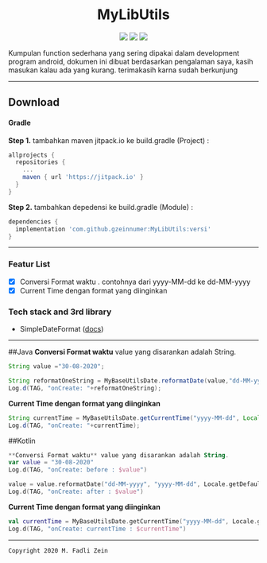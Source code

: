 <h1 align="center">
    MyLibUtils
</h1>

<p align="center">
    <a><img src="https://img.shields.io/badge/Version-0.0.2-brightgreen.svg?style=flat"></a>
    <a><img src="https://img.shields.io/badge/ID-gzeinnumer-blue.svg?style=flat"></a>
    <a href="https://github.com/gzeinnumer"><img src="https://img.shields.io/github/followers/gzeinnumer?label=follow&style=social"></a>
    <p>Kumpulan function sederhana yang sering dipakai dalam development program android, dokumen ini dibuat berdasarkan pengalaman saya, kasih masukan kalau ada yang kurang. terimakasih karna sudah berkunjung</p>
</p>

---

## Download

#### Gradle
**Step 1.** tambahkan maven jitpack.io ke build.gradle (Project) :
```gradle
allprojects {
  repositories {
    ...
    maven { url 'https://jitpack.io' }
  }
}
```

**Step 2.** tambahkan depedensi ke build.gradle (Module) :
```gradle
dependencies {
  implementation 'com.github.gzeinnumer:MyLibUtils:versi'
}
```

---

### Featur List
- [x] Conversi Format waktu . contohnya dari yyyy-MM-dd ke dd-MM-yyyy
- [x] Current Time dengan format yang diinginkan

### Tech stack and 3rd library
- SimpleDateFormat ([docs](https://developer.android.com/reference/java/text/SimpleDateFormat))

--- 

##Java
**Conversi Format waktu** value yang disarankan adalah String.
```java
String value ="30-08-2020";

String reformatOneString = MyBaseUtilsDate.reformatDate(value,"dd-MM-yyyy","yyyy-MM-dd", Locale.getDefault());
Log.d(TAG, "onCreate: "+reformatOneString);
```

**Current Time dengan format yang diinginkan**
```java
String currentTime = MyBaseUtilsDate.getCurrentTime("yyyy-MM-dd", Locale.getDefault());
Log.d(TAG, "onCreate: "+currentTime);
```

##Kotlin
```kotlin
**Conversi Format waktu** value yang disarankan adalah String.
var value = "30-08-2020"
Log.d(TAG, "onCreate: before : $value")

value = value.reformatDate("dd-MM-yyyy", "yyyy-MM-dd", Locale.getDefault()).toString()
Log.d(TAG, "onCreate: after : $value")
```

**Current Time dengan format yang diinginkan**
```kotlin
val currentTime = MyBaseUtilsDate.getCurrentTime("yyyy-MM-dd", Locale.getDefault())
Log.d(TAG, "onCreate: currentTime : $currentTime")
```

---

```
Copyright 2020 M. Fadli Zein
```
